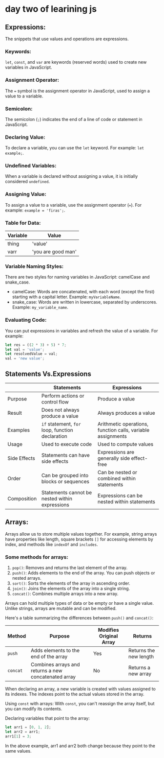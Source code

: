 # day two of learining js 
## Expressions: 
The snippets that use values and operations are expressions. 

### Keywords: 
`let`, `const`, and `var` are keywords (reserved words) used to create new variables in JavaScript. 

### Assignment Operator: 
The `=` symbol is the assignment operator in JavaScript, used to assign a value to a variable. 

### Semicolon: 
The semicolon (`;`) indicates the end of a line of code or statement in JavaScript. 

### Declaring Value: 
To declare a variable, you can use the `let` keyword. For example: `let example;`. 

### Undefined Variables: 
When a variable is declared without assigning a value, it is initially considered `undefined`. 

### Assigning Value: 
To assign a value to a variable, use the assignment operator (`=`). For example: `example = 'firas';`. 

### Table for Data:

| Variable | Value              |
|----------|--------------------|
| thing    | 'value'            |
| varr     | 'you are good man' |

### Variable Naming Styles: 
There are two styles for naming variables in JavaScript: camelCase and snake_case. 
- camelCase: Words are concatenated, with each word (except the first) starting with a capital letter. Example: `myVariableName`.
- snake_case: Words are written in lowercase, separated by underscores. Example: `my_variable_name`.

### Evaluating Code: 
You can put expressions in variables and refresh the value of a variable. For example: 
````javascript
let res = ((2 * 3) + 5) * 7;
let val = 'value';
let resolvedValue = val;
val = 'new value';
````
## Statements Vs.Expressions
|           | Statements                                 | Expressions                                 |
|-----------|--------------------------------------------|---------------------------------------------|
| Purpose   | Perform actions or control flow            | Produce a value                             |
| Result    | Does not always produce a value            | Always produces a value                      |
| Examples  | `if` statement, `for` loop, function declaration   | Arithmetic operations, function calls, variable assignments |
| Usage     | Used to execute code                       | Used to compute values                       |
| Side Effects | Statements can have side effects        | Expressions are generally side effect-free   |
| Order     | Can be grouped into blocks or sequences    | Can be nested or combined within statements |
| Composition | Statements cannot be nested within expressions  | Expressions can be nested within statements |


## Arrays:
Arrays allow us to store multiple values together. For example, string arrays have properties like length, square brackets `[]` for accessing elements by index, and methods like `indexOf` and `includes`.

### Some methods for arrays:
1. `pop()`: Removes and returns the last element of the array.
2. `push()`: Adds elements to the end of the array. You can push objects or nested arrays.
3. `sort()`: Sorts the elements of the array in ascending order.
4. `join()`: Joins the elements of the array into a single string.
5. `concat()`: Combines multiple arrays into a new array.

Arrays can hold multiple types of data or be empty or have a single value. Unlike strings, arrays are mutable and can be modified.

Here's a table summarizing the differences between `push()` and `concat()`:

| Method | Purpose                                           | Modifies Original Array | Returns                |
|--------|---------------------------------------------------|-------------------------|------------------------|
| `push` | Adds elements to the end of the array              | Yes                     | Returns the new length |
| `concat` | Combines arrays and returns a new concatenated array | No                    | Returns a new array    |

When declaring an array, a new variable is created with values assigned to its indexes. The indexes point to the actual values stored in the array.

Using `const` with arrays:
With `const`, you can't reassign the array itself, but you can modify its contents.

Declaring variables that point to the array:
```javascript
let arr1 = [0, 1, 2];
let arr2 = arr1;
arr1[1] = 3;
```
In the above example, arr1 and arr2 both change because they point to the same values.
